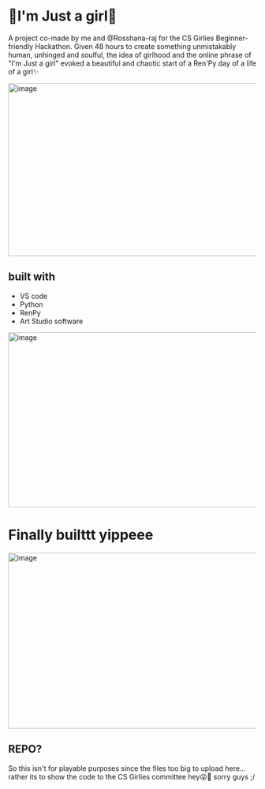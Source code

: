 # 🎀I'm Just a girl🎀
A project co-made by me and @Rosshana-raj for the CS Girlies Beginner-friendly Hackathon. Given 48 hours to create something unmistakably human, unhinged and soulful, the idea of girlhood and the online phrase of "I'm Just a girl" evoked a beautiful and chaotic start of a Ren'Py day of a life of a girl✨

<img width="606" height="350" alt="image" src="https://github.com/user-attachments/assets/1b403f74-b54b-4457-805e-32dcabad7e19" />

## built with
- VS code
- Python
- RenPy
- Art Studio software
<img width="606" height="354" alt="image" src="https://github.com/user-attachments/assets/0d72e8a6-4208-4e11-b45b-dcc05d382657" />

# Finally builttt yippeee

<img width="606" height="356" alt="image" src="https://github.com/user-attachments/assets/0ebebd47-8534-48f3-ac64-962bc1412e53" />

## REPO?
So this isn't for playable purposes since the files too big to upload here... rather its to show the code to the CS Girlies committee hey😜🫶 sorry guys ;/
